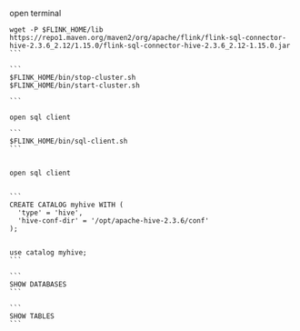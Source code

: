 
open terminal 

````
wget -P $FLINK_HOME/lib https://repo1.maven.org/maven2/org/apache/flink/flink-sql-connector-hive-2.3.6_2.12/1.15.0/flink-sql-connector-hive-2.3.6_2.12-1.15.0.jar
```

```
$FLINK_HOME/bin/stop-cluster.sh
$FLINK_HOME/bin/start-cluster.sh

```

open sql client 

```
$FLINK_HOME/bin/sql-client.sh
```


open sql client


```
CREATE CATALOG myhive WITH (
  'type' = 'hive',
  'hive-conf-dir' = '/opt/apache-hive-2.3.6/conf'
);

 
use catalog myhive;
```

```
SHOW DATABASES
```

```
SHOW TABLES
```


